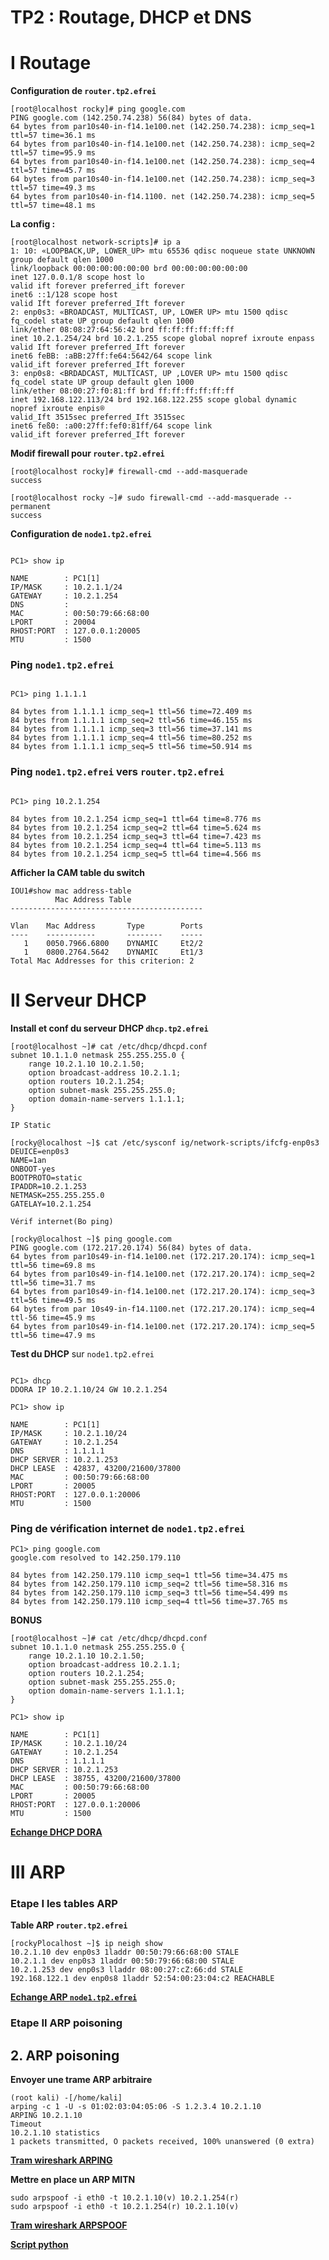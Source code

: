 # TP2 : Routage, DHCP et DNS

# I Routage

**Configuration de `router.tp2.efrei`**
````
[root@localhost rocky]# ping google.com
PING google.com (142.250.74.238) 56(84) bytes of data.
64 bytes from par10s40-in-f14.1e100.net (142.250.74.238): icmp_seq=1 ttl=57 time=36.1 ms
64 bytes from par10s40-in-f14.1e100.net (142.250.74.238): icmp_seq=2 ttl=57 time=95.9 ms
64 bytes from par10s40-in-f14.1e100.net (142.250.74.238): icmp_seq=4 ttl=57 time=45.7 ms
64 bytes from par10s40-in-f14.1e100.net (142.250.74.238): icmp_seq=3 ttl=57 time=49.3 ms 
64 bytes from par10s40-in-f14.1100. net (142.250.74.238): icmp_seq=5 ttl=57 time=48.1 ms
````

**La config :** 
````
[root@localhost network-scripts]# ip a
1: 10: «LOOPBACK,UP, LOWER_UP> mtu 65536 qdisc noqueue state UNKNOWN group default qlen 1000
link/loopback 00:00:00:00:00:00 brđ 00:00:00:00:00:00
inet 127.0.0.1/8 scope host lo
valid ift forever preferred_ift forever
inet6 ::1/128 scope host
valid Ift forever preferred_Ift forever
2: enp0s3: «BROADCAST, MULTICAST, UP, LOWER UP> mtu 1500 qdisc fq_codel state UP group default qlen 1000
link/ether 08:08:27:64:56:42 brd ff:ff:ff:ff:ff:ff
inet 10.2.1.254/24 brd 10.2.1.255 scope global nopref ixroute enpass
valid Ift forever preferred_Ift forever
inet6 feBB: :aBB:27ff:fe64:5642/64 scope link
valid_ift forever preferred_Ift forever
3: enp0s8: <BRDADCAST, MULTICAST, UP ,LOVER UP> mtu 1500 qdisc fq_codel state UP group default glen 1000
link/ether 08:00:27:f0:81:ff brd ff:ff:ff:ff:ff:ff
inet 192.168.122.113/24 brd 192.168.122.255 scope global dynamic nopref ixroute enpis®
valid_Ift 3515sec preferred_Ift 3515sec
inet6 feß0: :a00:27ff:fef0:81ff/64 scope link
valid_ift forever preferred_Ift forever
````

**Modif firewall pour `router.tp2.efrei`**
````
[root@localhost rocky]# firewall-cmd --add-masquerade
success
````
````
[root@localhost rocky ~]# sudo firewall-cmd --add-masquerade --permanent
success
````

**Configuration de `node1.tp2.efrei`**
````

PC1> show ip

NAME        : PC1[1]
IP/MASK     : 10.2.1.1/24
GATEWAY     : 10.2.1.254
DNS         :
MAC         : 00:50:79:66:68:00
LPORT       : 20004
RHOST:PORT  : 127.0.0.1:20005
MTU         : 1500
````

### Ping `node1.tp2.efrei`
````

PC1> ping 1.1.1.1

84 bytes from 1.1.1.1 icmp_seq=1 ttl=56 time=72.409 ms
84 bytes from 1.1.1.1 icmp_seq=2 ttl=56 time=46.155 ms
84 bytes from 1.1.1.1 icmp_seq=3 ttl=56 time=37.141 ms
84 bytes from 1.1.1.1 icmp_seq=4 ttl=56 time=80.252 ms
84 bytes from 1.1.1.1 icmp_seq=5 ttl=56 time=50.914 ms
````

### Ping `node1.tp2.efrei` vers `router.tp2.efrei`
````

PC1> ping 10.2.1.254

84 bytes from 10.2.1.254 icmp_seq=1 ttl=64 time=8.776 ms
84 bytes from 10.2.1.254 icmp_seq=2 ttl=64 time=5.624 ms
84 bytes from 10.2.1.254 icmp_seq=3 ttl=64 time=7.423 ms
84 bytes from 10.2.1.254 icmp_seq=4 ttl=64 time=5.113 ms
84 bytes from 10.2.1.254 icmp_seq=5 ttl=64 time=4.566 ms
````

**Afficher la CAM table du switch**

````
IOU1#show mac address-table
          Mac Address Table
-------------------------------------------

Vlan    Mac Address       Type        Ports
----    -----------       --------    -----
   1    0050.7966.6800    DYNAMIC     Et2/2
   1    0800.2764.5642    DYNAMIC     Et1/3
Total Mac Addresses for this criterion: 2
````

# II Serveur DHCP

**Install et conf du serveur DHCP `dhcp.tp2.efrei`**
````
[root@localhost ~]# cat /etc/dhcp/dhcpd.conf
subnet 10.1.1.0 netmask 255.255.255.0 {
    range 10.2.1.10 10.2.1.50;
    option broadcast-address 10.2.1.1;
    option routers 10.2.1.254;
    option subnet-mask 255.255.255.0;
    option domain-name-servers 1.1.1.1;
}
````


`IP Static`

````
[rocky@localhost ~]$ cat /etc/sysconf ig/network-scripts/ifcfg-enp0s3
DEUICE=enp0s3
NAME=1an
ONBOOT-yes
BOOTPROTO=static
IPADDR=10.2.1.253
NETMASK=255.255.255.0
GATELAY=10.2.1.254
````

`Vérif internet(Bo ping)`
````
[rocky@localhost ~]$ ping google.com
PING google.com (172.217.20.174) 56(84) bytes of data.
64 bytes from par10s49-in-f14.1e100.net (172.217.20.174): icmp_seq=1 ttl=56 time=69.8 ms
64 bytes from par10s49-in-f14.1e100.net (172.217.20.174): icmp_seq=2 ttl=56 time=31.7 ms
64 bytes from par10s49-in-f14.1e100.net (172.217.20.174): icmp_seq=3 ttl=56 time=49.5 ms
64 bytes from par 10s49-in-f14.1100.net (172.217.20.174): icmp_seq=4 ttl-56 time=45.9 ms
64 bytes from par10s49-in-f14.1e100.net (172.217.20.174): icmp_seq=5 ttl=56 time=47.9 ms
````

**Test du DHCP** sur `node1.tp2.efrei`
````

PC1> dhcp
DDORA IP 10.2.1.10/24 GW 10.2.1.254

PC1> show ip

NAME        : PC1[1]
IP/MASK     : 10.2.1.10/24
GATEWAY     : 10.2.1.254
DNS         : 1.1.1.1
DHCP SERVER : 10.2.1.253
DHCP LEASE  : 42837, 43200/21600/37800
MAC         : 00:50:79:66:68:00
LPORT       : 20005
RHOST:PORT  : 127.0.0.1:20006
MTU         : 1500
````

### Ping de vérification internet de `node1.tp2.efrei`
````
PC1> ping google.com
google.com resolved to 142.250.179.110

84 bytes from 142.250.179.110 icmp_seq=1 ttl=56 time=34.475 ms
84 bytes from 142.250.179.110 icmp_seq=2 ttl=56 time=58.316 ms
84 bytes from 142.250.179.110 icmp_seq=3 ttl=56 time=54.499 ms
84 bytes from 142.250.179.110 icmp_seq=4 ttl=56 time=37.765 ms
````

**BONUS**

````
[root@localhost ~]# cat /etc/dhcp/dhcpd.conf
subnet 10.1.1.0 netmask 255.255.255.0 {
    range 10.2.1.10 10.2.1.50;
    option broadcast-address 10.2.1.1;
    option routers 10.2.1.254;
    option subnet-mask 255.255.255.0;
    option domain-name-servers 1.1.1.1;
}
````
````
PC1> show ip

NAME        : PC1[1]
IP/MASK     : 10.2.1.10/24
GATEWAY     : 10.2.1.254
DNS         : 1.1.1.1
DHCP SERVER : 10.2.1.253
DHCP LEASE  : 38755, 43200/21600/37800
MAC         : 00:50:79:66:68:00
LPORT       : 20005
RHOST:PORT  : 127.0.0.1:20006
MTU         : 1500
````

**[Echange DHCP DORA](DHCP.pcapng)**

# III ARP

### Etape I les tables ARP

**Table ARP `router.tp2.efrei`**
````
[rockyPlocalhost ~]$ ip neigh show
10.2.1.10 dev enp0s3 1laddr 00:50:79:66:68:00 STALE
10.2.1.1 dev enp0s3 1laddr 00:50:79:66:68:00 STALE
10.2.1.253 dev enp0s3 lladdr 08:00:27:cZ:66:dd STALE
192.168.122.1 dev enp0s8 1laddr 52:54:00:23:04:c2 REACHABLE
````

**[Echange ARP `node1.tp2.efrei`](./ARP.pcapng)**

### Etape II ARP poisoning

## 2. ARP poisoning

**Envoyer une trame ARP arbitraire**
````
(root kali) -[/home/kali]
arping -c 1 -U -s 01:02:03:04:05:06 -S 1.2.3.4 10.2.1.10
ARPING 10.2.1.10
Timeout
10.2.1.10 statistics
1 packets transmitted, O packets received, 100% unanswered (0 extra)
````
**[Tram wireshark ARPING](ARPING.pcapng)**


**Mettre en place un ARP MITN**
````
sudo arpspoof -i eth0 -t 10.2.1.10(v) 10.2.1.254(r)
sudo arpspoof -i eth0 -t 10.2.1.254(r) 10.2.1.10(v)
````

**[Tram wireshark ARPSPOOF](MITNARP.pcapng)**

**[Script python](script.py)**